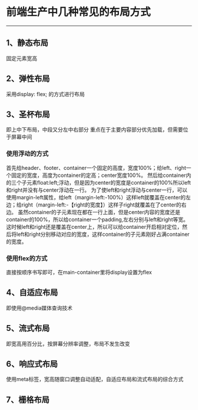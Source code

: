 # 前端生产中几种常见的布局方式
***
## 1、静态布局
固定元素宽高
## 2、弹性布局
采用display: flex; 的方式进行布局
## 3、圣杯布局
即上中下布局，中段又分左中右部分
重点在于主要内容部分优先加载，但需要位于屏幕中间
### 使用浮动的方式
首先给header、footer、container一个固定的高度，宽度100%；给left、right一个固定的宽度，高度为container的定高；center宽度100%。
然后给container内的三个子元素float:left;浮动，但是因为center的宽度是container的100%所以left和right并没有与center浮动在一行。
为了使left和right浮动与center一行，可以使用margin-left属性，给left（margin-left:-100%）这样left就覆盖在center的左边；给right（margin-left:-【right的宽度】）这样子right就覆盖在了center的右边。
虽然container的子元素现在都在一行上面，但是center内容的宽度还是container的100%，所以给container一个padding,左右分别与left和right等宽。
这时候left和right还是覆盖在center上，所以可以给container开启相对定位，然后将left和right分别移动对应的宽度，这样container的子元素刚好占满container 的宽度。
### 使用flex的方式
直接按顺序书写即可，在main-container里将display设置为flex
## 4、自适应布局
即使用@media媒体查询技术
## 5、流式布局
即宽高用百分比，按屏幕分辨率调整，布局不发生改变
## 6、响应式布局
使用meta标签，宽高随窗口调整自动适配，自适应布局和流式布局的综合方式
## 7、栅格布局
